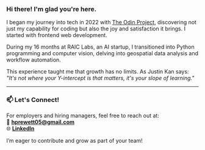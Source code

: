 ### Hi there! I'm glad you're here.

I began my journey into tech in 2022 with [The Odin Project](https://www.theodinproject.com/), discovering not just my capability for coding but also the joy and satisfaction it brings. I started with frontend web development.

During my 16 months at RAIC Labs, an AI startup, I transitioned into Python programming and computer vision, delving into geospatial data analysis and workflow automation.

This experience taught me that growth has no limits. As Justin Kan says:  
*"It's not where your Y-intercept is that matters, it's your slope of learning."*

---

### 📫 Let's Connect!
For employers and hiring managers, feel free to reach out at:  
📧 **[hprewett05@gmail.com](mailto:hprewett05@gmail.com)**  
🌐 **[LinkedIn](https://www.linkedin.com/in/harrison-prewett-b676b823a/)**  

I’m eager to contribute and grow as part of your team!



<!---
hurr-son/hurr-son is a ✨ special ✨ repository because its `README.md` (this file) appears on your GitHub profile.
You can click the Preview link to take a look at your changes.
--->
